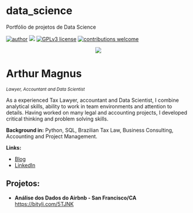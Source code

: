 # data_science
Portfólio de projetos de Data Science

[![author](https://img.shields.io/badge/author-arthurmagnusc-red)](https://www.linkedin.com/in/arthur-magnus) [![](https://img.shields.io/badge/python-3.7+-blue.svg)](https://www.python.org/downloads/release/python-365/) [![GPLv3 license](https://img.shields.io/badge/License-GPLv3-blue.svg)](http://perso.crans.org/besson/LICENSE.html) [![contributions welcome](https://img.shields.io/badge/contributions-welcome-brightgreen.svg?style=flat)](https://github.com/arthurmagnusc/data_science/issues)

<p align="center">
  <img src="arthur-ds.png" >
</p>

# Arthur Magnus
<sub>*Lawyer, Accountant and Data Scientist*</sub>

As a experienced Tax Lawyer, accountant and Data Scientist, I combine analytical skills, ability to work in team environments and attention to details. Having worked on many legal and accounting projects, I developed critical thinking and problem solving skills.

**Background in:** Python, SQL, Brazilian Tax Law, Business Consulting, Accounting and Project Management.

**Links:**
* [Blog](http://arthurmagnusc.com)
* [LinkedIn](https://www.linkedin.com/in/arthur-magnus)

## Projetos:

* **Análise dos Dados do Airbnb - San Francisco/CA** https://bityli.com/5TJNK
